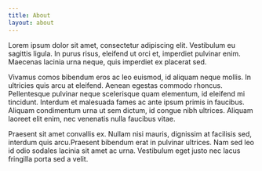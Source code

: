 ```yaml
---
title: About
layout: about
---
```

Lorem ipsum dolor sit amet, consectetur adipiscing elit. Vestibulum eu sagittis ligula. In purus risus, eleifend ut orci et, imperdiet pulvinar enim. Maecenas lacinia urna neque, quis imperdiet ex placerat sed.

Vivamus comos bibendum eros ac leo euismod, id aliquam neque mollis. In ultricies quis arcu at eleifend. Aenean egestas commodo rhoncus. Pellentesque pulvinar neque scelerisque quam elementum, id eleifend mi tincidunt. Interdum et malesuada fames ac ante ipsum primis in faucibus. Aliquam condimentum urna ut sem dictum, id congue nibh ultrices. Aliquam laoreet elit enim, nec venenatis nulla faucibus vitae. 

Praesent sit amet convallis ex. Nullam nisi mauris, dignissim at facilisis sed, interdum quis arcu.Praesent bibendum erat in pulvinar ultrices. Nam sed leo id odio sodales lacinia sit amet ac urna. Vestibulum eget justo nec lacus fringilla porta sed a velit.
